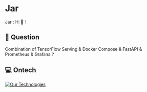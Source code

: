# Jar
Jar : Hi :wave: !

## 📖 Question
Combination of TensorFlow Serving & Docker Compose & FastAPI & Prometheus & Grafana ?

## 💻 Ontech
[![Our Technologies](https://skillicons.dev/icons?i=python,tensorflow,fastapi,docker,prometheus,grafana)](https://skillicons.dev)